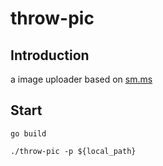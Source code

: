 # throw-pic
## Introduction
a image uploader based on [sm.ms](https://sm.ms/)
## Start
```
go build
```
```
./throw-pic -p ${local_path}
```